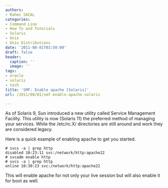 ```yaml
---
authors:
- Rahmi SACAL
categories:
- Command Line
- How To and Tutorials
- Solaris
- Unix
- Unix Distributions
date: '2011-08-01T03:50:00'
draft: false
header:
  caption: ''
  image: ''
tags:
- oracle
- solaris
- tech
title: 'SMF: Enable apache [Solaris]'
url: /2011/08/01/smf-enable-apache-solaris

---
```


As of Solaris 9, Sun introduced a new utility called Service Management Facility. This utility is now (Solaris 11) the preferred method of managing your services. While the /etc/rc.X/ directories are still around and work they are considered legacy.

Here is a quick example of enabling apache to get you started.

    # svcs -a | grep http  
    disabled 10:23:11 svc:/network/http:apache22  
    # svcadm enable http  
    # svcs -a | grep http  
    online 10:30:23 svc:/network/http:apache22

This will enable apache for not only your live session but will also enable it for boot as well.
